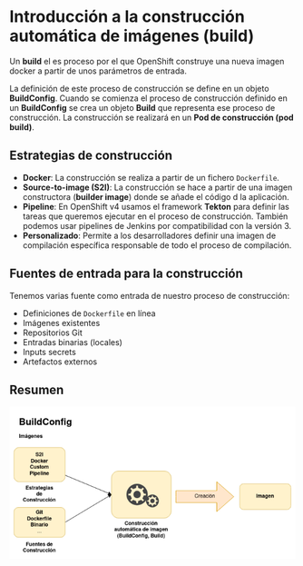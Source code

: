 # Introducción a la construcción automática de imágenes (build)

Un **build** el es proceso por el que OpenShift construye una nueva imagen docker a partir de unos parámetros de entrada.

La definición de este proceso de construcción se define en un objeto **BuildConfig**. Cuando se comienza el proceso de construcción definido en un **BuildConfig** se crea un objeto **Build** que representa ese proceso de construcción. La construcción se realizará en un **Pod de construcción (pod build)**.

## Estrategias de construcción

* **Docker**: La construcción se realiza a partir de un fichero `Dockerfile`.
* **Source-to-image (S2I)**: La construcción se hace a partir de una imagen constructora (**builder image**) donde se añade el código d la aplicación.
* **Pipeline**: En OpenShift v4 usamos el framework **Tekton** para definir las tareas que queremos ejecutar en el proceso de construcción. También podemos usar pipelines de Jenkins por compatibilidad con la versión 3.
* **Personalizado**: Permite a los desarrolladores definir una imagen de compilación específica responsable de todo el proceso de compilación.

## Fuentes de entrada para la construcción

Tenemos varias fuente como entrada de nuestro proceso de construcción:

* Definiciones de `Dockerfile` en línea 
* Imágenes existentes 
* Repositorios Git 
* Entradas binarias (locales) 
* Inputs secrets
* Artefactos externos 

## Resumen

![build](img/build.png)